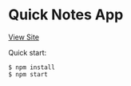 # Quick Notes App

[View Site](https://my-quicknotes-app.netlify.app/)


Quick start:

```
$ npm install
$ npm start
````


